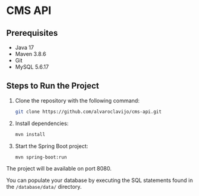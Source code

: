 # CMS API

## Prerequisites
- Java 17
- Maven 3.8.6
- Git
- MySQL 5.6.17

## Steps to Run the Project
1. Clone the repository with the following command:
   ```sh
   git clone https://github.com/alvaroclavijo/cms-api.git
2. Install dependencies:
   ```sh
   mvn install
3. Start the Spring Boot project:
    ```sh
   mvn spring-boot:run

The project will be available on port 8080.

You can populate your database by executing the SQL statements found in the `/database/data/` directory.
